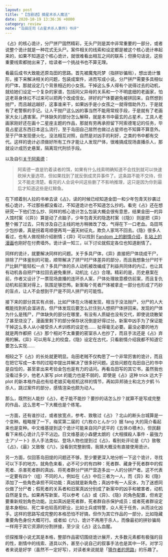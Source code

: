 ```yaml
---
layout: post
title: "【含剧透】摘星术杀人魔法"
date: 2020-10-19 13:36:36 +0800
category: review
note: "岛田庄司《占星术杀人事件》书评"
---
```


《占》的核心诡计，分尸拼尸固然精彩，无头尸则是其中非常重要的一部分，或者说整个诡计就是一种花式无头尸。案件相关的线索和设定都是被这个核心诡计串起来的，如果不知道这个核心诡计，就很难看出相互之间的联系；但换句话说，这些重要线索都抛出来了，给读者一个挑战书也不算无理。

看最后成书大致能还原岛田的思路。首先被魔鬼托梦（指拼钞骗局），想出诡计雏形，接下来解决相关的问题，包装成案件，进而写成小说。分尸拼尸需要多具相似的尸体，那就设定几个背景相近的小女孩。干掉这么多人得有个说得过去的动机，就给她们设定一个复杂的家谱，包括同父异母的关系和一个不明底细的老画家，怕这老哥身体扛不过来可以把两个改成侄女。拼好的尸体要避免被拼回来，自然想到抛尸，而且越远越好，这事谁来干，如果凶手是小女孩之一就得借助外力，于是就有了老警察的手记。让人干抛尸这么凶的事当然不能用常规手段，于是就有了老画家大女儿遇害案。尸体缺失的部分怎么解释，就是本书中最玄的占星术，工具人老画家刚好还在画十二星座主题的作品，那就有劳再承担留下阿索德笔记的任务，毕竟占星这东西日本这么流行，至于岛田自己居然也做过占星师也不知算不算意外。至于尸体发现便火化，没法相互对照，自然是对凶手的利好，之类的书中都有交代。这样的诡计必须做好所有工作才能让人发现尸体，很难搞成现场直播杀人，那就设计成历史悬案，隔离现代刑侦手段。

以及自引[关于阿索德](https://bgm.tv/blog/298780)：

> 阿索德一直是钓着读者的饵，如果有什么线索明确知道不会找到就可以快速砍掉大量选项，但如果找到了就反倒成灵异事件了。这条路不能不交待，但又不能走清楚。看完的人会说中间这些删了不影响推理，这只是因为你到最后才知道这些是红鲱鱼。

在下顺着别人拉的书单去读《占》，读的时候已经知道金田一和少年包青天抄袭过核心诡计，不过那些都没看过，不知道诡计也不知道怎么抄的。看完《占》还在想研究一下他们怎么抄、同样的核心诡计怎么包装大概会很有意思，结果金田一的异人馆村案（《异》）算是动了点脑子，少年包青天的隐逸村案（《隐》）则是把《异》整个搬了过去，只有涉及自己主线的地方稍微改了改，气得在下一口老血。岛田骂少包抄袭，真是拐着弯顺便再骂一遍天树征丸，欺负人家骂不回去。《隐》很多人看过，也有人做视频介绍剧情；《异》可以找到 [Fandom 上的剧情介绍](https://kindaichi.fandom.com/zh/wiki/%E7%95%B0%E4%BA%BA%E9%A4%A8%E6%9D%91%E6%AE%BA%E4%BA%BA%E4%BA%8B%E4%BB%B6)，[B 站上的漫画](https://manga.bilibili.com/detail/mc25468)也刚好在付费墙外。诡计读一知三，以下讨论就假定各位也知道剧情了。

同样的诡计，就要解决同样的问题。关于多具尸体，《异》直接把尸体烧成干尸，排除了尸体鉴别的可能，顺带解决了拼尸时尸体差异的部分，而且我想象分尸时干尸比鲜尸能轻松一点？多具尸体的杀人动机被改编成了利益共同体的内讧，也让其有动机各自把尸体拉回去避免重拼，动机比《占》合理。精彩的是，历史悬案在前，作者又设计了一票现场直播的连环杀人案，尸体处理故意模仿前案，而且复仇动机和前案对得上，氛围足够恐怖。新案每个死者尸体被拿走一部分也形成了巧妙的盲点，让人不会想到干尸是不同人拼尸的可能性。

接下来的部分其实有点弱，比如尸体在火场被发现，相当于没法抛尸，分尸的人大概能找到机会溜进去，但尸体发现后要怎么拦住别人想把尸体拼回来。发现的尸体为什么是残尸，尸体缺失的部分在哪里，有没有人质疑也没有交代，即使说烧散架了甚至烧没了，漫画里剩下的部分保存状况倒是好得过分。新案中凶手为了保证能干掉这么多人从小接受杀人术训练的设定也…… 扯得毫无必要。最没必要的地方就是两作都把《占》那个相对不太重要的密室杀人也抄了，而且手法还是《占》弃用的解。《异》可以用车上的绞盘，《隐》设定在古代，只看剧情介绍我都不知道它要怎么实现……

相较之下《占》的长处就更明显。岛田老贼不仅构思了一个非常厉害的诡计，而且在把它写成一本书的过程中提出并解决了很多好问题。这些问题在岛田自己的书中是自恰的，甚至拿出来考验金包也是有力的诘问。再看岛田写的其它书，虽然我也没看过多少，他老人家写 plot 的能力也是不弱的，即使是《占》这种 trick 远大于 plot 的新本格作品也有给老娘买电视机这样的情节，再如异邦骑士和北方夕鹤 ⅔ 杀人，跳过案件的部分，感情渲染也颇为动人。

那么，既然别人能抄《占》，老子能不能抄？要抄的话怎么抄？就算不是写成完整的作品，这么思考一下大概也是个练笔。

一方面，还有谁抄过，或者放宽点，参考、致敬过《占》？北山的断头台城算是一个变种。粗略搜了一下，梅奖第二届的《六枚のとんかつ》据 fang 大的简介看起来也是变种。中文维基提到这个诡计可能来自冈户武平的《五体の積木》，但民翻看下来核心诡计几乎不沾边。日文维基说小森健太朗的《大相撲殺人事件・最強力士アゾート》杀人手法类似、登场人物也提到过《占》，看别处评论是《六》致敬《占》，《最》又致敬《六》，没看到完整剧情，我猜大概没有直接使用诡计。

另一方面，仅回答岛田提的问题还不够，至少要更深入地分析一下这个诡计，寻找可以下手的地方。就角色来看，必不可少的有四种：死者群、藏身于死者群中的假死者、杀害死者群的真凶、将死者群分尸拼尸营造多出一人的分拼尸者。这不代表一定要有四个（组）不同的人，例如在《占》中后三者为一人，而《异》和《隐》添加了一些角色承担不同功能：真凶就是新角色；真凶中有一人反水，为了迷惑同伙做了分尸者；假死者的关系者和旧案真凶分别成了新案中的凶手和被害者，动机自然是复仇。如果再写新案，可以参考《占》或《异》、《隐》的角色配置，但肯定要重新规划角色功能。比如真凶是死者群，死者群自杀保护成员；或者死者群设定是本身相似、死亡率也较高的职业，比如士兵或特警，众人死于任务，从而淡化凶手。这样的思路写成完整的本格恐怕不好搞，但作为其它作品的一部分，比如隐藏重要角色身份大概可行。或者如《六》，诡计不再用于杀人，而像最初的拼钞骗局一样用于其它资源的分割拼接，至少没《占》这么血腥。

侦探推理小说尤其是本格，整部作品密切围绕诡计展开，大多数元素都有极强的目的性，剧情中的线索、道具以外，甚至小说自己的叙事手法也是其中一环。对学习者来说是好学（虽然不一定好写），对读者来说就是「[猜作者的思路](http://lockedroom.net/blog/?p=144)」的乐趣了。
